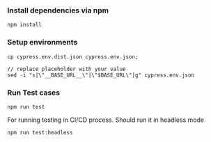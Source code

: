 ### Install dependencies via npm
```
npm install
```

### Setup environments

```shell
cp cypress.env.dist.json cypress.env.json;

// replace placeholder with your value
sed -i "s|\"__BASE_URL__\"|\"$BASE_URL\"|g" cypress.env.json
```

### Run Test cases

```
npm run test
```

For running testing in CI/CD process. Should run it in headless mode
```bash
npm run test:headless
```
